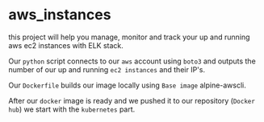 # aws_instances
this project will help you manage, monitor and track your up and running aws ec2 instances with ELK stack.

Our `python` script connects to our `aws` account using `boto3` and outputs the number of our up and running `ec2 instances` and their IP's.

Our `Dockerfile` builds our image locally using `Base image` alpine-awscli.

After our `docker` image is ready and we pushed it to our repository (`Docker hub`) we start with the `kubernetes` part. 
